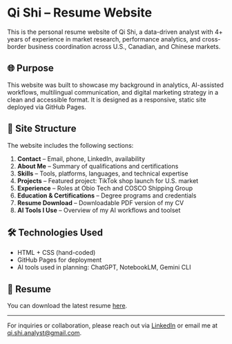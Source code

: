 # Qi Shi – Resume Website

This is the personal resume website of Qi Shi, a data-driven analyst with 4+ years of experience in market research, performance analytics, and cross-border business coordination across U.S., Canadian, and Chinese markets.

## 🌐 Purpose

This website was built to showcase my background in analytics, AI-assisted workflows, multilingual communication, and digital marketing strategy in a clean and accessible format. It is designed as a responsive, static site deployed via GitHub Pages.

## 🧱 Site Structure

The website includes the following sections:

1. **Contact** – Email, phone, LinkedIn, availability
2. **About Me** – Summary of qualifications and certifications
3. **Skills** – Tools, platforms, languages, and technical expertise
4. **Projects** – Featured project: TikTok shop launch for U.S. market
5. **Experience** – Roles at Obio Tech and COSCO Shipping Group
6. **Education & Certifications** – Degree programs and credentials
7. **Resume Download** – Downloadable PDF version of my CV
8. **AI Tools I Use** – Overview of my AI workflows and toolset

## 🛠️ Technologies Used

- HTML + CSS (hand-coded)
- GitHub Pages for deployment
- AI tools used in planning: ChatGPT, NotebookLM, Gemini CLI

## 📎 Resume

You can download the latest resume [here]([./Qi_Shi_Resume.pdf](https://github.com/chochosy/qi-shi-resume-site/blob/main/Resume_Qi%20Shi_Analyst.pdf)).

---

For inquiries or collaboration, please reach out via [LinkedIn](https://www.linkedin.com/in/qi-shi-analyst/) or email me at qi.shi.analyst@gmail.com.
